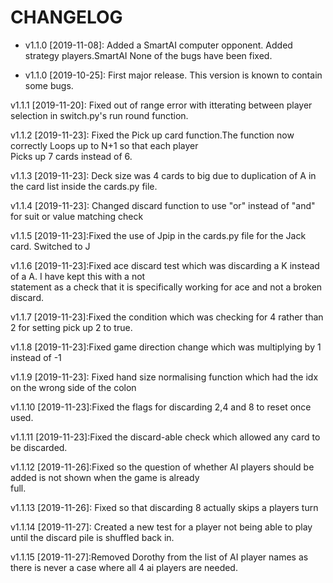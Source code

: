 # CHANGELOG

* v1.1.0 [2019-11-08]: Added a SmartAI computer opponent.
  Added strategy players.SmartAI
  None of the bugs have been fixed.

* v1.1.0 [2019-10-25]: First major release.
  This version is known to contain some bugs.
  
 v1.1.1 [2019-11-20]: Fixed out of range error with itterating between player selection in switch.py's run round function.
  
  v1.1.2 [2019-11-23]: Fixed the Pick up card function.The function now correctly Loops up to N+1 so that each player  
  Picks up 7 cards instead of 6.
  
  v1.1.3 [2019-11-23]: Deck size was 4 cards to big due to duplication of A in the card list inside the cards.py file.
  
  v1.1.4 [2019-11-23]: Changed discard function to use "or" instead of "and" for suit or value matching check
  
  v1.1.5 [2019-11-23]:Fixed the use of Jpip in the cards.py file for the Jack card. Switched to J
  
  v1.1.6 [2019-11-23]:Fixed ace discard test which was discarding a K instead of a A. I have kept this with a not   
  statement as a check that it is specifically working for ace and not a broken discard.
  
  v1.1.7 [2019-11-23]:Fixed the condition which was checking for 4 rather than 2 for setting pick up 2 to true.
  
  v1.1.8 [2019-11-23]:Fixed game direction change which was multiplying by 1 instead of -1
  
  v1.1.9 [2019-11-23]: Fixed hand size normalising function which had the idx on the wrong side of the colon
  
  v1.1.10 [2019-11-23]:Fixed the flags  for discarding 2,4 and 8 to reset once used. 
  
  v1.1.11 [2019-11-23]:Fixed the discard-able check which allowed any card to be discarded.
  
  v1.1.12 [2019-11-26]:Fixed so the question of whether AI players should be added is not shown when the game is already  
  full. 
  
  v1.1.13 [2019-11-26]: Fixed so that discarding 8 actually skips a players turn 
  
  v1.1.14 [2019-11-27]: Created a new test for a player not being able to play until the discard pile is shuffled back in.
  
  v1.1.15 [2019-11-27]:Removed Dorothy from the list of AI player names as there is never a case where all 4 ai players
  are needed.
